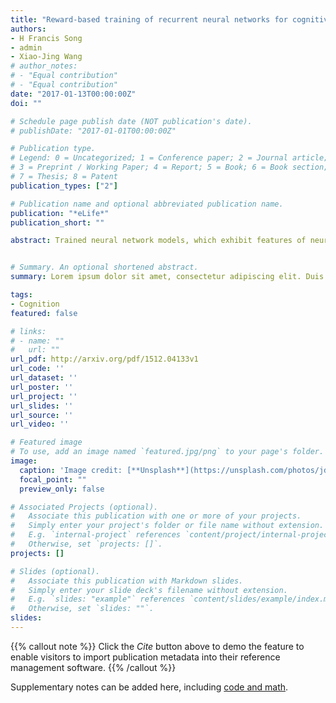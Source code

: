 ```yaml
---
title: "Reward-based training of recurrent neural networks for cognitive and value-based tasks"
authors:
- H Francis Song
- admin
- Xiao-Jing Wang
# author_notes:
# - "Equal contribution"
# - "Equal contribution"
date: "2017-01-13T00:00:00Z"
doi: ""

# Schedule page publish date (NOT publication's date).
# publishDate: "2017-01-01T00:00:00Z"

# Publication type.
# Legend: 0 = Uncategorized; 1 = Conference paper; 2 = Journal article;
# 3 = Preprint / Working Paper; 4 = Report; 5 = Book; 6 = Book section;
# 7 = Thesis; 8 = Patent
publication_types: ["2"]

# Publication name and optional abbreviated publication name.
publication: "*eLife*"
publication_short: ""

abstract: Trained neural network models, which exhibit features of neural activity recorded from behaving animals, may provide insights into the circuit mechanisms of cognitive functions through systematic analysis of network activity and connectivity. However, in contrast to the graded error signals commonly used to train networks through supervised learning, animals learn from reward feedback on definite actions through reinforcement learning. Reward maximization is particularly relevant when optimal behavior depends on an animal’s internal judgment of confidence or subjective preferences. Here, we implement reward-based training of recurrent neural networks in which a value network guides learning by using the activity of the decision network to predict future reward. We show that such models capture behavioral and electrophysiological findings from well-known experimental paradigms. Our work provides a unified framework for investigating diverse cognitive and value-based computations, and predicts a role for value representation that is essential for learning, but not executing, a task.


# Summary. An optional shortened abstract.
summary: Lorem ipsum dolor sit amet, consectetur adipiscing elit. Duis posuere tellus ac convallis placerat. Proin tincidunt magna sed ex sollicitudin condimentum.

tags:
- Cognition
featured: false

# links:
# - name: ""
#   url: ""
url_pdf: http://arxiv.org/pdf/1512.04133v1
url_code: ''
url_dataset: ''
url_poster: ''
url_project: ''
url_slides: ''
url_source: ''
url_video: ''

# Featured image
# To use, add an image named `featured.jpg/png` to your page's folder. 
image:
  caption: 'Image credit: [**Unsplash**](https://unsplash.com/photos/jdD8gXaTZsc)'
  focal_point: ""
  preview_only: false

# Associated Projects (optional).
#   Associate this publication with one or more of your projects.
#   Simply enter your project's folder or file name without extension.
#   E.g. `internal-project` references `content/project/internal-project/index.md`.
#   Otherwise, set `projects: []`.
projects: []

# Slides (optional).
#   Associate this publication with Markdown slides.
#   Simply enter your slide deck's filename without extension.
#   E.g. `slides: "example"` references `content/slides/example/index.md`.
#   Otherwise, set `slides: ""`.
slides:
---
```


{{% callout note %}}
Click the *Cite* button above to demo the feature to enable visitors to import publication metadata into their reference management software.
{{% /callout %}}

Supplementary notes can be added here, including [code and math](https://sourcethemes.com/academic/docs/writing-markdown-latex/).
